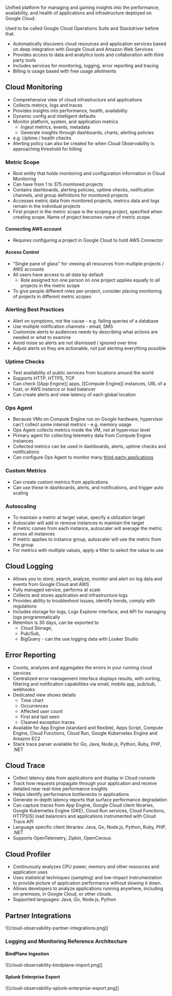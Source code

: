Unified platform for managing and gaining insights into the performance, availability, and health of applications and infrastructure deployed on Google Cloud.

Used to be called Google Cloud Operations Suite and Stackdriver before that.

- Automatically discovers cloud resources and application services based on deep integration with Google Cloud and Amazon Web Services
- Provides access to data and analytics tools and collaboration with third party tools
- Includes services for monitoring, logging, error reporting and tracing
- Billing is usage based with free usage allotments
## Cloud Monitoring
- Comprehensive view of cloud infrastructure and applications
- Collects metrics, logs and traces
- Provides insights into performance, health, availability
- Dynamic config and intelligent defaults
- Monitor platform, system, and application metrics
	- Ingest metrics, events, metadata
	- Generate insights through dashboards, charts, alerting policies
- e.g. Uptime / health checks
- Alerting policy can also be created for when  Cloud Observability is approaching threshold for billing

### Metric Scope
- Root entity that holds monitoring and configuration information in Cloud Monitoring
- Can have from 1 to 375 monitored projects
- Contains dashboards, alerting policies, uptime checks, notification channels, and group definitions for monitored projects
- Accesses metric data from monitored projects, metrics data and logs remain in the individual projects
- First project in the metric scope is the scoping project, specified when creating scope. Name of project becomes name of metric scope.

#### Connecting AWS account
- Requires configuring a project in Google Cloud to hold AWS Connector

#### Access Control
- "Single pane of glass" for viewing all resources from multiple projects / AWS accounts
- All users have access to all data by default
	- Role assigned ton one person on one project applies equally to all projects in the metric scope
- To give people different roles per-project, consider placing monitoring of projects in different metric scopes

### Alerting Best Practices
- Alert on symptoms, not the cause - e.g. failing queries of a database
- Use multiple notification channels - email, SMS
- Customize alerts to audiences needs by describing what actions are needed or what to examine
- Avoid noise so alerts are not dismissed / ignored over time
- Adjust alerts so they are actionable, not just alerting everything possible

### Uptime Checks
- Test availability of public services from locations around the world
- Supports HTTP, HTTPS, TCP
- Can check [[App Engine]] apps, [[Compute Engine]] instances, URL of a host, or AWS instance or load balancer
- Can create alerts and view latency of each global location

### Ops Agent
- Because VMs on Compute Engine run on Google hardware, hypervisor can't collect some internal metrics - e.g. memory usage
- Ops Agent collects metrics inside the VM, not at hypervisor level
- Primary agent for collecting telemetry data from Compute Engine instances
- Collected metrics can be used in dashboards, alerts, uptime checks and notifications
- Can configure Ops Agent to monitor many [third-party applications](https://cloud.google.com/monitoring/agent/ops-agent/third-party)

### Custom Metrics

- Can create custom metrics from applications
- Can use these in dashboards, alerts, and notifications, and trigger auto scaling

### Autoscaling
- To maintain a metric at target value, specify a utilization target
- Autoscaler will add or remove instances to maintain the target
- If metric comes from each instance, autoscaler will average the metric across all instances
- If metric applies to instance group, autoscaler will use the metric from the group
- For metrics with multiple values, apply a filter to select the value to use

## Cloud Logging
- Allows you to store, search, analyze, monitor and alert on log data and events from Google Cloud and AWS
- Fully managed service, performs at scale
- Collects and stores application and infrastructure logs
- Provides ability to troubleshoot issues, identify trends, comply with regulations
- Includes storage for logs, Logs Explorer interface, and API for managing logs programmatically
- Retention is 30 days, can be exported to 
	- Cloud Storage, 
	- Pub/Sub, 
	- BigQuery - can the use logging data with Looker Studio

## Error Reporting
- Counts, analyzes and aggregates the errors in your running cloud services
- Centralized error management interface displays results, with sorting, filtering and notification capabilities via email, mobile app, pub/sub, webhooks
- Dedicated view shows details
	- Time chart
	- Occurrences
	- Affected user count
	- First and last seen
	- Cleaned exception traces
- Available for App Engine (standard and flexible), Apps Script, Compute Engine, Cloud Functions, Cloud Run, Google Kubernetes Engine and Amazon EC2
- Stack trace parser available for Go, Java, Node.js, Python, Ruby, PHP, .NET

## Cloud Trace
- Collect latency data from applications and display in Cloud console
- Track how requests propagate through your application and receive detailed near real-time performance insights
- Helps identify performance bottlenecks in applications
- Generate in-depth latency reports that surface performance degradation
- Can capture traces from App Engine, Google Cloud client libraries, Google Kubernetes Engine (GKE), Cloud Run services, Cloud Functions, HTTPS(S) load balancers and applications instrumented with Cloud Trace API
- Language specific client libraries: Java, Go, Node.js, Python, Ruby, PHP, .NET
- Supports OpenTelemetry, Zipkin, OpenCensus

## Cloud Profiler
- Continuously analyzes CPU power, memory and other resources and application uses
- Uses statistical techniques (sampling) and low-impact instrumentation to provide picture of application performance without slowing it down.
- Allows developers to analyze applications running anywhere, including on-premises, in Google Cloud, or other clouds.
- Supported languages: Java, Go, Node.js, Python


## Partner Integrations

![[cloud-observability-partner-integrations.png]]


### Logging and Monitoring Reference Architecture

#### BindPlane Ingestion

![[cloud-observability-bindplane-import.png]]

#### Splunk Enterprise Export

![[cloud-observability-splunk-enterprise-export.png]]


